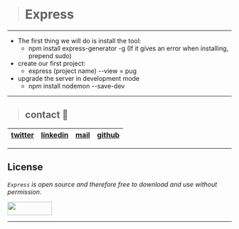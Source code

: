 > # Express
---
* The first thing we will do is install the tool:
  * npm install express-generator -g (If it gives an error when installing, prepend sudo)
* create our first project:
  * express (project name) --view = pug
* upgrade the server in development mode
  * npm install nodemon --save-dev

---
> ## contact 💬

| [twitter](https://twitter.com/RICARDO1470) | [linkedin](https://www.linkedin.com/in/ricardo-alfonso-camayo/) | [mail](1466@holbertonschool.com) | [github](https://github.com/ricardo1470/README/blob/master/README.md) |
|---|---|---|---|

---

## License
*`Express` is open source and therefore free to download and use without permission.*

<a href="url"><img src="https://www.holbertonschool.com/holberton-logo.png" align="middle" width="100" height="30"></a>

---
